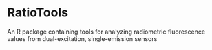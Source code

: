 # RatioTools
An R package containing tools for analyzing radiometric fluorescence values from dual-excitation, single-emission sensors
